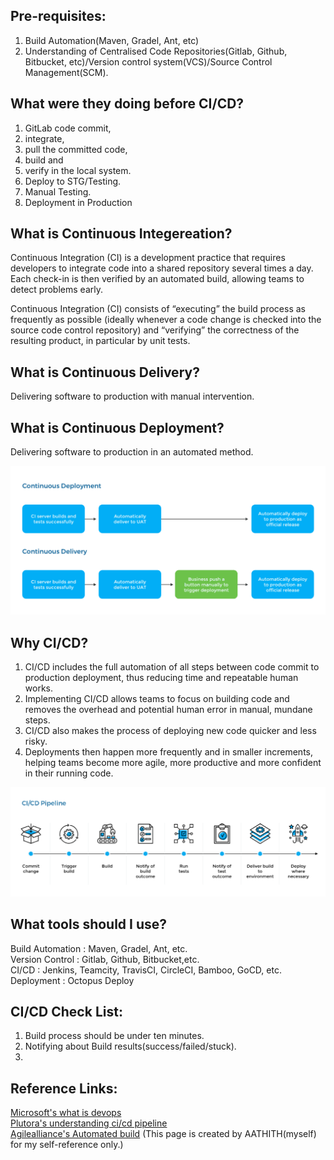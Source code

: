 Pre-requisites:
---------------	
1. Build Automation(Maven, Gradel, Ant, etc)
2. Understanding of Centralised Code Repositories(Gitlab, Github, Bitbucket, etc)/Version control system(VCS)/Source Control Management(SCM).

What were they doing before CI/CD?
-------------------------------
1. GitLab code commit,
2. integrate,
3. pull the committed code,
4. build and
5. verify in the local system.
6. Deploy to STG/Testing.
7. Manual Testing.
8. Deployment in Production

What is Continuous Integereation?
---------------------------------
Continuous Integration (CI) is a development practice that requires developers to integrate code into a shared repository several times a day. Each check-in is then verified by an automated build, allowing teams to detect problems early.

Continuous Integration (CI) consists of “executing” the build process as frequently as possible (ideally whenever a code change is checked into the source code control repository) and “verifying” the correctness of the resulting product, in particular by unit tests.

What is Continuous Delivery?
----------------------------
Delivering software to production with manual intervention.

What is Continuous Deployment?
------------------------------
Delivering software to production in an automated method.

![alt text](cd-vs-cde.png)

Why CI/CD?
----------
1. CI/CD includes the full automation of all steps between code commit to production deployment, thus reducing time and repeatable human works.
2. Implementing CI/CD allows teams to focus on building code and removes the overhead and potential human error in manual, mundane steps. 
3. CI/CD also makes the process of deploying new code quicker and less risky. 
4. Deployments then happen more frequently and in smaller increments, helping teams become more agile, more productive and more confident in their running code.

![CICD pipeline](cicd-pipeline.png)

What tools should I use?
------------------------
Build Automation : Maven, Gradel, Ant, etc.<br>
Version Control  : Gitlab, Github, Bitbucket,etc.<br>
CI/CD            : Jenkins, Teamcity, TravisCI, CircleCI, Bamboo, GoCD, etc.<br>
Deployment       : Octopus Deploy

CI/CD Check List:
-----------------
1. Build process should be under ten minutes.
2. Notifying about Build results(success/failed/stuck).
3. 

Reference Links:
----------------
[Microsoft's what is devops](https://azure.microsoft.com/en-in/overview/what-is-devops/#practices) <br>
[Plutora's understanding ci/cd pipeline](https://www.plutora.com/blog/understanding-ci-cd-pipeline) <br>
[Agilealliance's Automated build](https://www.agilealliance.org/glossary/automated-build/)
(This page is created by AATHITH(myself) for my self-reference only.)
